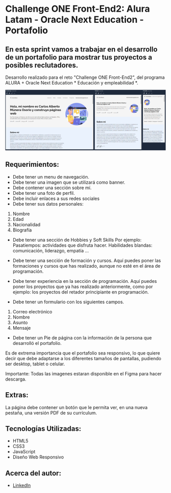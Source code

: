 # Challenge ONE Front-End2: Alura Latam - Oracle Next Education - Portafolio

## En esta sprint vamos a trabajar en el desarrollo de un portafolio para mostrar tus proyectos a posibles reclutadores.
Desarrollo realizado para el reto "Challenge ONE Front-End2", del programa ALURA + Oracle Next Education * Educación y empleabilidad *.

![Imagem diseño web](/img/vista_previa.PNG)

## Requerimientos:
* Debe tener un menu de navegación.
* Debe tener una imagen que se utilizará como banner.
* Debe contener una sección sobre mí.
* Debe tener una foto de perfil.
* Debe incluir enlaces a sus redes sociales
* Debe tener sus datos personales:

 1) Nombre
 2) Edad
 3) Nacionalidad
 4) Biografía 

* Debe tener una sección de Hobbies y Soft Skills
  Por ejemplo:
  Pasatiempos: actividades que disfruta hacer.
  Habilidades blandas: comunicación, liderazgo, empatía …

* Debe tener una sección de formación y cursos.
  Aquí puedes poner las formaciones y cursos que has realizado, aunque no esté en el área de programación.

* Debe tener experiencia en la sección de programación.
  Aquí puedes poner los proyectos que ya has realizado anteriormente, como por ejemplo: los proyectos del retador principiante en programación.

* Debe tener un formulario con los siguientes campos.
1) Correo electrónico
2) Nombre
3) Asunto
4) Mensaje

* Debe tener un Pie de página con la información de la persona  que desarrolló el portafolio.

Es de extrema importancia que el portafolio sea responsivo, lo que quiere decir que debe adaptarse a los diferentes tamaños de pantallas, pudiendo ser desktop, tablet o celular.

Importante: Todas las imagenes estaran disponible en el Figma para hacer descarga.


## Extras:
La página debe contener un botón que le permita ver, en una nueva pestaña, una versión PDF de su currículum.



## Tecnologías Utilizadas:

* HTML5
* CSS3
* JavaScript
* Diseño Web Responsivo

## Acerca del autor:
* [LinkedIn](https://www.linkedin.com/in/carlos-munera-259969262 "Linkedin")
